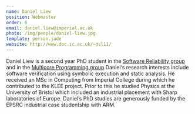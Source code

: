 ```yaml
---
name: Daniel Liew
position: Webmaster
order: 6
email: daniel.liew@imperial.ac.uk
photo: /img/people/daniel-liew.jpg
template: person.jade
website: http://www.doc.ic.ac.uk/~dsl11/
---
```

Daniel Liew is a second year PhD student in the [Software Reliability
group](http://srg.doc.ic.ac.uk/) and in the [Multicore Programming
group](http://multicore.doc.ic.ac.uk/) Daniel‘s research interests include
software verification using symbolic execution and static analysis. He received
an MSc in Computing from Imperial College during which he contributed to the
KLEE project. Prior to this he studied Physics at the University of Bristol
which included an industrial placement with Sharp laboratories of Europe.
Daniel’s PhD studies are generously funded by the EPSRC industrial case
studentship with ARM.
